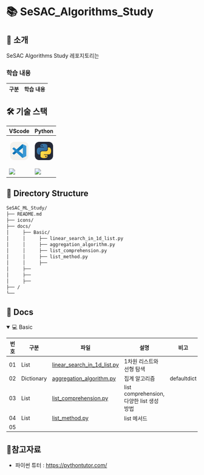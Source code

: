 # 📚 SeSAC_Algorithms_Study

## 📖 소개

SeSAC Algorithms Study 레포지토리는 

### 학습 내용

|구분|학습 내용|
|--|--|


## 🛠️ 기술 스택

|<center>VScode</center>|<center>Python</center>|
|--|--|
|<p align="center"><img alt="vscode" src="./icons/VSCode-Light.svg" width="48"></p>|<p align="center"><img alt="html" src="./icons/Python-Dark.svg" width="48"></p>|<p align="center">
|<img src="https://img.shields.io/badge/visual studio code-007ACC?style=for-the-badge&logo=visualstudiocode&logoColor=white">|<img src="https://img.shields.io/badge/Python-3776AB?style=for-the-badge&logo=python&logoColor=white">|


## 📂 Directory Structure

```plaintext
SeSAC_ML_Study/
├── README.md 
├── icons/
├── docs/
│     ├── Basic/
│     │     ├── linear_search_in_1d_list.py
│     │     ├── aggregation_algorithm.py
│     │     ├── list_comprehension.py
│     │     ├── list_method.py
│     │     ├──
│     ├── 
│     ├── 
│     ├── 
├── /
└── 

```

## 📄 Docs

<details open>
<summary> 💻 Basic </summary>

|번호|구분|파일|설명|비고|
|--|--|--|--|--|
|01|List|[linear_search_in_1d_list.py](./docs/Basic/linear_search_in_1d_list.py)|1차원 리스트와 선형 탐색||
|02|Dictionary|[aggregation_algorithm.py](./docs/Basic/linear_search_in_1d_list.py)|집계 알고리즘|defaultdict|
|03|List|[list_comprehension.py](./docs/Basic/list_comprehension.py)|list comprehension, 다양한 list 생성 방법||
|04|List|[list_method.py](./docs/Basic/list_method.py)|list 메서드||
|05|||||

</details>


## 📝참고자료
- 파이썬 튜터 : https://pythontutor.com/ 